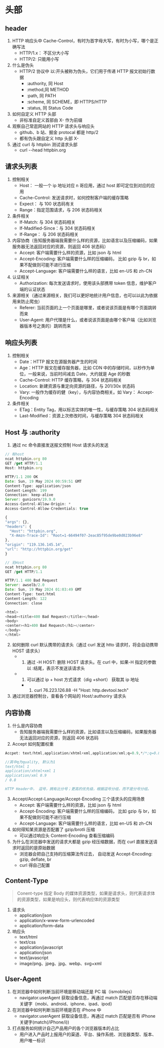 # 头部

## header

1. HTTP 响应头中 Cache-Control，有时为首字母大写，有时为小写，哪个是正确写法
   - HTTP/1.x： 不区分大小写
   - HTTP/2: 只能用小写
2. 什么是伪头
   - HTTP/2 协议中 以:开头被称为伪头，它们用于传递 HTTP 报文初始行数据
     - :authority, 同 Host
     - :method,同 METHOD
     - :path, 同 PATH
     - :scheme, 同 SCHEME，即 HTTPS/HTTP
     - :status, 同 Status Code
3. 如何自定义 HTTP 头部
   - 非标准自定义首部由 X- 作为前缀
4. 观察自己常逛网站的 HTTP 请求头与响应头
   - github、b 站、掘金 protocal 都是 http/2
   - 都有伪头跟自定义 http 头部 X-
5. 通过 curl 与 httpbin 测试请求头部
   - curl --head httpbin.org

## 请求头列表

1. 控制相关
   - Host： 一般一个 ip 地址对应 n 哥应用，通过 host 即可定位到对应的应用
   - Cache-Control: 发送请求时，如何控制客户端的缓存策略
   - Expect： 与 100 状态码有关
   - Range：指定范围请求，与 206 状态码相关
2. 条件相关
   - If-Match: 与 304 状态码相关
   - If-Madified-Since：与 304 状态码相关
   - If-Range： 与 206 状态码相关
3. 内容协商（告知服务器端我需要什么样的资源，比如语言以及压缩编码，如果服务器无法返回对应的资源，则返回 406 状态码）
   - Accept: 客户端需要什么样的资源，比如 json 与 html
   - Accept-Encoding: 客户端需要什么样的压缩编码， 比如 gzip 与 br，如果不配做则可能不进行压缩
   - Accept-Language: 客户端需要什么样的语言，比如 en-US 和 zh-CN
4. 认证相关
   - Authorization: 每次发送请求时，使用该头部携带 token 信息，维护客户端的认证状态
5. 来源相关（通过来源相关，我们可以更好地统计用户信息，也可以以此为依据用来防止爬虫）
   - Referer: 当前页面的上一个页面是哪里，或者说该页面是有哪个页面跳转而来
   - User-Agent: 用户代理是什么，或者说该页面是由哪个客户端（比如浏览器版本号之类的）跳转而来

## 响应头列表

1. 控制相关
   - Date：HTTP 报文在源服务器产生的时间
   - Age：HTTP 报文在缓存服务器，比如 CDN 中的存储时间，以秒作为单位，一般来说，当前时间减去 Date，大约就是 Age 的秒数
   - Cache-Control: HTTP 缓存策略，与 304 状态码相关
   - Location: 新建资源与重定向资源的路径，与 201/30x 状态码
   - Vary: 一般作为缓存的健（key），与内容协商相关。如 Vary： Accept-Encoding
2. 条件相关
   - ETag：Entity Tag，用以标志实体的唯一性，与缓存策略 304 状态码相关
   - Last-Modified：资源上次修改时间，与缓存策略 304 状态码相关

## Host 与 :authority

1. 通过 nc 命令直接发送报文控制 Host 请求头的发送

```javascript
// 有host
ncat httpbin.org 80
GET /get HTTP/1.1
Host: httpbin.org

HTTP/1.1 200 OK
Date: Sun, 19 May 2024 00:59:51 GMT
Content-Type: application/json
Content-Length: 199
Connection: keep-alive
Server: gunicorn/19.9.0
Access-Control-Allow-Origin: *
Access-Control-Allow-Credentials: true

{
"args": {},
"headers": {
  "Host": "httpbin.org",
  "X-Amzn-Trace-Id": "Root=1-66494f07-2eac85f95de9be0d023b96e8"
},
"origin": "119.136.145.14",
"url": "http://httpbin.org/get"
}

// 无Host
ncat httpbin.org 80
GET /get HTTP/1.1

HTTP/1.1 400 Bad Request
Server: awselb/2.0
Date: Sun, 19 May 2024 01:03:49 GMT
Content-Type: text/html
Content-Length: 122
Connection: close

<html>
<head><title>400 Bad Request</title></head>
<body>
<center><h1>400 Bad Request</h1></center>
</body>
</html>
```

2. 如何删除 curl 默认携带的请求头（通过 curl 发送 htto 请求时，将会自动携带 HOST 请求头）
   - 1. 通过 -H HOST: 删除 HOST 请求头。在 curl 中，如果-H 指定的参数以 :结尾，表示不发送该请求头
   - 1. 可以通过 ip + host 方式请求（dig +short） 获取其 ip 地址
     - 1. curl 76.223.126.88 -H "Host: http.devtool.tech"
3. 通过浏览器控制台，查看各个网站的 Host/:authoriry 请求头

## 内容协商

1. 什么是内容协商
   - 告知服务器端我需要什么样的资源，比如语言以及压缩编码，如果服务器无法返回对应的资源，则返回 406 状态码
1. Accept 如何配置权重

```javascript
Accpet: text/html,application/xhtml+xml,application/xml;q=0.9,*/*;q=0.8

//其中q为quality, 默认为1
text/html 1
application/xhtml+xml 1
application/xml 0.9
/ 0.8

HTTP Header中， 逗号，拥有比分号；更高的优先级，根据逗号分组，而不是分号分组。
```

3. Accept/Accept-Language/Accept-Encoding 三个请求头的应用场景
   - Accept: 客户端需要什么样的资源，比如 json 与 html
   - Accept-Encoding: 客户端需要什么样的压缩编码， 比如 gzip 与 br，如果不配做则可能不进行压缩
   - Accept-Language: 客户端需要什么样的语言，比如 en-US 和 zh-CN
1. 如何得知某资源是否配置了 gzip/brotli 压缩
   - 可以通过响应头 Content-Encoding 查看压缩编码
1. 为什么在浏览器中发送的请求大都是 gzip 经压缩数据，而在 curl 直接发送请求时返回的是原始数据
   - 浏览器会把自己支持的压缩算法传过去， 自动发送 Accept-Encoding: gzip, deflate, br
   - curl 得自己配置

## Content-Type

> Conent-type 指定 Body 的媒体资源类型，如果是请求头，则代表请求体的资源类型，如果是响应头，则代表响应体的资源类型

1. 请求头
   - application/json
   - application/x-www-form-urlencoded
   - application/form-data
1. 响应头
   - text/html
   - text/css
   - application/javascript
   - application/json
   - text/javascript
   - image/png、jpeg、jpg、webp、svg+xml

## User-Agent

1. 在浏览器中如何判断当前环境是移动端还是 PC 端（ismobilejs）
   - navigator.userAgent 获取设备信息，再通过 match 匹配是否存在移动端关键字（mobi、android、iphone、ipad、ipod）
2. 在浏览器中如何判断当前环境是否在 iPhone 中
   - navigator.userAgent 获取设备信息，再通过 match 匹配是否有 iPhone 关键字(match(/iPhone/i))
3. 打点服务如何统计自己产品用户的各个浏览器版本的占比
   - 用户进入产品时上报用户的渠道、平台、操作系统、浏览器类型、版本、用户唯一标识
